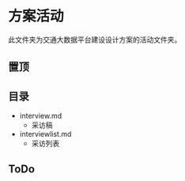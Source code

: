 # 方案活动
此文件夹为交通大数据平台建设设计方案的活动文件夹。
## 置顶
## 目录
- interview.md
	- 采访稿
- interviewlist.md
	- 采访列表

## ToDo

